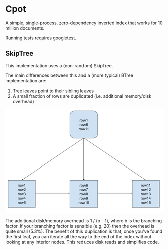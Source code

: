 # Cpot

A simple, single-process, zero-dependency inverted index that works for 10 million documents.

Running tests requires googletest.

## SkipTree

This implementation uses a (non-random) SkipTree.

The main differences between this and a (more typical) BTree implementation are:

1. Tree leaves point to their sibling leaves
2. A small fraction of rows are duplicated (i.e. additional memory/disk overhead)

![SkipTree](skiptree.svg)

The additional disk/memory overhead is 1 / (b - 1), where b is the branching factor. If your branching factor is sensible (e.g. 20) then the overhead is quite small (5.3%). The benefit of this duplication is that, once you've found the first leaf, you can iterate all the way to the end of the index without looking at any interior nodes. This reduces disk reads and simplifies code.

